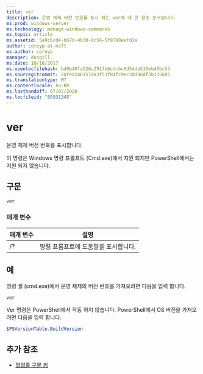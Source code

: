 ```yaml
---
title: ver
description: 운영 체제 버전 번호를 표시 하는 ver에 대 한 참조 문서입니다.
ms.prod: windows-server
ms.technology: manage-windows-commands
ms.topic: article
ms.assetid: 5a9c6cd4-b67d-4b30-8c56-5f9798eafd2a
author: coreyp-at-msft
ms.author: coreyp
manager: dongill
ms.date: 10/16/2017
ms.openlocfilehash: bd9b40fa526c2917b6cdcbc8d54da510eb40bc53
ms.sourcegitcommit: 2afed2461574a3f53f84fc9ec28d86df3b335685
ms.translationtype: MT
ms.contentlocale: ko-KR
ms.lasthandoff: 07/02/2020
ms.locfileid: "85931345"
---
```

# <a name="ver"></a>ver



운영 체제 버전 번호를 표시합니다.

이 명령은 Windows 명령 프롬프트 (Cmd.exe)에서 지원 되지만 PowerShell에서는 지원 되지 않습니다.



## <a name="syntax"></a>구문

```
ver
```

### <a name="parameters"></a>매개 변수

|매개 변수|설명|
|---------|-----------|
|/?|명령 프롬프트에 도움말을 표시합니다.|

## <a name="examples"></a>예

명령 셸 (cmd.exe)에서 운영 체제의 버전 번호를 가져오려면 다음을 입력 합니다.

```
ver
```

Ver 명령은 PowerShell에서 작동 하지 않습니다. PowerShell에서 OS 버전을 가져오려면 다음을 입력 합니다.

```powershell
$PSVersionTable.BuildVersion
````


## <a name="additional-references"></a>추가 참조

- [명령줄 구문 키](command-line-syntax-key.md)
